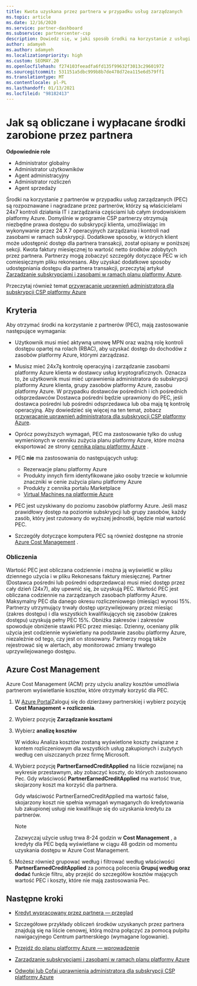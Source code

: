 ```yaml
---
title: Kwota uzyskana przez partnera w przypadku usług zarządzanych
ms.topic: article
ms.date: 12/16/2020
ms.service: partner-dashboard
ms.subservice: partnercenter-csp
description: Dowiedz się, w jaki sposób środki na korzystanie z usługi zarządzanej przez partnerów firmy Microsoft są obliczane i płatne oraz jak zapewnić, że masz odpowiednie uprawnienia.
author: adamyeh
ms.author: adamyeh
ms.localizationpriority: high
ms.custom: SEOMAY.20
ms.openlocfilehash: f274103feeadfa6fd135f99632f3013c29601972
ms.sourcegitcommit: 531151a5dbc999b8b7de478d72ea115e6d579ff1
ms.translationtype: MT
ms.contentlocale: pl-PL
ms.lasthandoff: 01/13/2021
ms.locfileid: "98182413"
---
```

# <a name="how-the-partner-earned-credit-is-calculated-and-paid"></a>Jak są obliczane i wypłacane środki zarobione przez partnera

**Odpowiednie role**

- Administrator globalny
- Administrator użytkowników
- Agent administracyjny
- Administrator rozliczeń
- Agent sprzedaży

Środki na korzystanie z partnerów w przypadku usług zarządzanych (PEC) są rozpoznawane i nagradzane przez partnerów, którzy są właścicielami 24x7 kontroli działania IT i zarządzania częściami lub całym środowiskiem platformy Azure. Domyślnie w programie CSP partnerzy otrzymują niezbędne prawa dostępu do subskrypcji klienta, umożliwiając im wykonywanie przez 24 X 7 operacyjnych zarządzania i kontroli nad zasobami w ramach subskrypcji. Dodatkowe sposoby, w których klient może udostępnić dostęp dla partnera transakcji, został opisany w poniższej sekcji. Kwota faktury miesięcznej to wartość netto środków zdobytych przez partnera. Partnerzy mogą zobaczyć szczegóły dotyczące PEC w ich comiesięcznym pliku rekonesans. Aby uzyskać dodatkowe sposoby udostępniania dostępu dla partnera transakcji, przeczytaj artykuł [Zarządzanie subskrypcjami i zasobami w ramach planu platformy Azure](azure-plan-manage.md).

Przeczytaj również temat [przywracanie uprawnień administratora dla subskrypcji CSP platformy Azure](revoke-reinstate-csp.md)

## <a name="eligibility"></a>Kryteria

Aby otrzymać środki na korzystanie z partnerów (PEC), mają zastosowanie następujące wymagania: 

- Użytkownik musi mieć aktywną umowę MPN oraz ważną rolę kontroli dostępu opartej na rolach (RBAC), aby uzyskać dostęp do dochodów z zasobów platformy Azure, którymi zarządzasz.

- Musisz mieć 24x7ą kontrolę operacyjną i zarządzanie zasobami platformy Azure klienta w dostawcy usług kryptograficznych. Oznacza to, że użytkownik musi mieć uprawnienia administratora do subskrypcji platformy Azure klienta, grupy zasobów platformy Azure, zasobu platformy Azure. W przypadku dostawców pośrednich i ich pośrednich odsprzedawców Dostawca pośredni będzie uprawniony do PEC, jeśli dostawca pośredni lub pośredni odsprzedawca lub oba mają tę kontrolę operacyjną. Aby dowiedzieć się więcej na ten temat, zobacz [przywracanie uprawnień administratora dla subskrypcji CSP platformy Azure](./revoke-reinstate-csp.md).

- Oprócz powyższych wymagań, PEC ma zastosowanie tylko do usług wymienionych w cenniku zużycia planu platformy Azure, które można eksportować ze strony [cennika planu platformy Azure](https://partner.microsoft.com/commerce/sales) .

- PEC **nie** ma zastosowania do następujących usług:
    - Rezerwacje planu platformy Azure
    - Produkty innych firm identyfikowane jako osoby trzecie w kolumnie znaczniki w cenie zużycia planu platformy Azure
    - Produkty z cennika portalu Marketplace
    - [Virtual Machines na platformie Azure](https://partner.microsoft.com/resources/collection/azure-spot-in-csp#/)

- PEC jest uzyskiwany do poziomu zasobów platformy Azure. Jeśli masz prawidłowy dostęp na poziomie subskrypcji lub grupy zasobów, każdy zasób, który jest rzutowany do wyższej jednostki, będzie miał wartość PEC.

- Szczegóły dotyczące komputera PEC są również dostępne na stronie [Azure Cost Management](/azure/cost-management-billing/costs/get-started-partners) .

### <a name="calculation"></a>Obliczenia

Wartość PEC jest obliczana codziennie i można ją wyświetlić w pliku dziennego użycia i w pliku Rekonesans faktury miesięcznej. Partner (Dostawca pośredni lub pośredni odsprzedawca) musi mieć dostęp przez cały dzień (24x7), aby upewnić się, że uzyskują PEC. Wartość PEC jest obliczana codziennie na zarządzanych zasobach platformy Azure. Maksymalny PEC dla danego okresu rozliczeniowego (miesiąc) wynosi 15%. Partnerzy utrzymujący trwały dostęp uprzywilejowany przez miesiąc (zakres dostępu) i dla wszystkich kwalifikujących się zasobów (zakres dostępu) uzyskują pełny PEC 15%. Obniżka zakresów i zakresów spowoduje obniżenie stawki PEC przez miesiąc. Dzienny, oceniany plik użycia jest codziennie wyświetlany na podstawie zasobu platformy Azure, niezależnie od tego, czy jest on stosowany. Partnerzy mogą także rejestrować się w alertach, aby monitorować zmiany trwałego uprzywilejowanego dostępu.

## <a name="azure-cost-management"></a>Azure Cost Management

Azure Cost Management (ACM) przy użyciu analizy kosztów umożliwia partnerom wyświetlanie kosztów, które otrzymały korzyść dla PEC.  

1. W [Azure Portal](https://portal.azure.com)Zaloguj się do dzierżawy partnerskiej i wybierz pozycję **Cost Management + rozliczenia**.

2. Wybierz pozycję **Zarządzanie kosztami**

3. Wybierz **analizę kosztów**

   W widoku Analiza kosztów zostaną wyświetlone koszty związane z kontem rozliczeniowym dla wszystkich usług zakupionych i zużytych według cen uiszczanych przez firmę Microsoft.

4. Wybierz pozycję **PartnerEarnedCreditApplied** na liście rozwijanej na wykresie przestawnym, aby zobaczyć koszty, do których zastosowano Pec. Gdy właściwość **PartnerEarnedCreditApplied** ma wartość true, skojarzony koszt ma korzyść dla partnera. 

   Gdy właściwość PartnerEarnedCreditApplied ma wartość false, skojarzony koszt nie spełnia wymagań wymaganych do kredytowania lub zakupionej usługi nie kwalifikuje się do uzyskania kredytu za partnerów.

   >[!NOTE] 
   >Zazwyczaj użycie usług trwa 8-24 godzin w **Cost Management** , a kredyty dla PEC będą wyświetlane w ciągu 48 godzin od momentu uzyskania dostępu w Azure Cost Management.

5. Możesz również grupować według i filtrować według właściwości **PartnerEarnedCreditApplied** za pomocą polecenia **Grupuj według oraz dodać** funkcje filtru, aby przejść do szczegółów kosztów mających wartość PEC i koszty, które nie mają zastosowania Pec.

## <a name="next-steps"></a>Następne kroki

- [Kredyt wypracowany przez partnera — przegląd](partner-earned-credit.md)

- Szczegółowe przykłady obliczeń środków uzyskanych przez partnera znajdują się na liście cenowej, którą można połączyć za pomocą pulpitu nawigacyjnego Centrum partnerskiego (wymagane logowanie).

- [Przejdź do planu platformy Azure — wprowadzenie](azure-plan-get-started.md)

- [Zarządzanie subskrypcjami i zasobami w ramach planu platformy Azure](azure-plan-manage.md)

- [Odwołaj lub Cofaj uprawnienia administratora dla subskrypcji CSP platformy Azure](revoke-reinstate-csp.md)